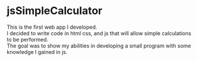 # jsSimpleCalculator
This is the first web app I developed. <br>
I decided to write code in html css, and js that will allow simple calculations to be performed.<br>
The goal was to show my abilities in developing a small program with some knowledge I gained in js.<br>
